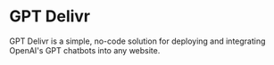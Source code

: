 # GPT Delivr

GPT Delivr is a simple, no-code solution for deploying and integrating OpenAI's GPT chatbots into any website.